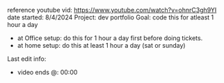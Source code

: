 reference youtube vid: https://www.youtube.com/watch?v=ohnrC3gh9YI
date started: 8/4/2024
Project: dev portfolio
Goal: code this for atleast 1 hour a day
  - at Office setup: do this for 1 hour a day first before doing tickets.
  - at home setup: do this at least 1 hour a day (sat or sunday)

Last edit info:
  - video ends @: 00:00 
